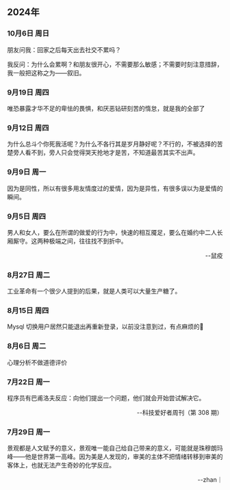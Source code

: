 ## 2024年

### 10月6日 周日

朋友问我：回家之后每天出去社交不累吗？

我反问：为什么会累啊？和朋友很开心，不需要那么敏感；不需要时刻注意措辞，我一般把这称之为——叙旧。

### 9月19日 周四

唯恐暴露才华不足的卑怯的畏惧，和厌恶钻研刻苦的惰怠，就是我的全部了

### 9月12日 周四

为什么总斗个你死我活呢？为什么不各行其是岁月静好呢？不行的，不被选择的苦楚旁人看不到，旁人只会觉得哭天抢地才是苦，不知道最苦其实不出声。

### 9月9日 周一

因为是同性，所以有很多用友情度过的爱情，因为是异性，有很多误以为是爱情的瞬间。

### 9月5日 周四

男人和女人，要么在所谓的做爱的行为中，快速的相互魇足，要么在婚约中二人长厢厮守。这两种极端之间，往往找不到折中。

<p align="right">--鼠疫</p>

### 8月27日 周二

工业革命有一个很少人提到的后果，就是人类可以大量生产糖了。

### 8月15日 周四

Mysql 切换用户居然只能退出再重新登录，以前没注意到过，有点麻烦的👿

### 8月6日 周二
心理分析不做道德评价

### 7月22日 周一
程序员有巴甫洛夫反应：向他们提出一个问题，他们就会开始尝试解决它。

<p align="right" href="https://www.ruanyifeng.com/blog/2024/07/weekly-issue-309.html">--科技爱好者周刊（第 308 期）</p>

### 7月29日 周一
景观都是人文赋予的意义，景观唯一能自己给自己带来的意义，可能就是珠穆朗玛峰——他是世界第一高峰。因为美是人发现的，审美的主体不把情绪转移到审美的客体上，也就无法产生奇妙的化学反应。

<p align="right" href="https://space.bilibili.com/173469252">--zhan｜</p>
